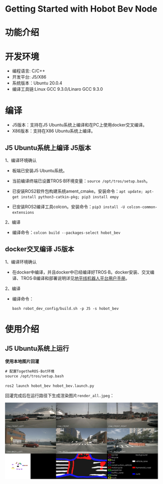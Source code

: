 Getting Started with Hobot Bev Node
=======


# 功能介绍


# 开发环境

- 编程语言: C/C++
- 开发平台: J5/X86
- 系统版本：Ubuntu 20.0.4
- 编译工具链:Linux GCC 9.3.0/Linaro GCC 9.3.0

# 编译

- J5版本：支持在J5 Ubuntu系统上编译和在PC上使用docker交叉编译。
- X86版本：支持在X86 Ubuntu系统上编译。

## J5 Ubuntu系统上编译 J5版本

1、编译环境确认

- 板端已安装J5 Ubuntu系统。

- 当前编译终端已设置TROS·B环境变量：`source /opt/tros/setup.bash`。

- 已安装ROS2软件包构建系统ament_cmake。安装命令：`apt update; apt-get install python3-catkin-pkg; pip3 install empy`

- 已安装ROS2编译工具colcon。安装命令：`pip3 install -U colcon-common-extensions`

2、编译

- 编译命令：`colcon build --packages-select hobot_bev`

## docker交叉编译 J5版本

1、编译环境确认

- 在docker中编译，并且docker中已经编译好TROS·B。docker安装、交叉编译、TROS·B编译和部署说明详见[地平线机器人平台用户手册](https://developer.horizon.ai/api/v1/fileData/TogetherROS/quick_start/cross_compile.html#togetherros)。

2、编译

- 编译命令：

  ```shell
  bash robot_dev_config/build.sh -p J5 -s hobot_bev
  ```

# 使用介绍

## J5 Ubuntu系统上运行

**使用本地图片回灌**

```shell
# 配置TogetheROS·Bot环境
source /opt/tros/setup.bash

ros2 launch hobot_bev hobot_bev.launch.py 
```

回灌完成后在运行路径下生成渲染图片`render_all.jpeg`：

![image](./img/render_all.jpeg)